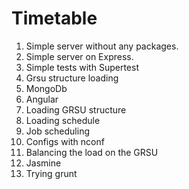 # Timetable

1. Simple server without any packages.
2. Simple server on Express. 
3. Simple tests with Supertest
4. Grsu structure loading
5. MongoDb
6. Angular
7. Loading GRSU structure 
8. Loading schedule
9. Job scheduling
10. Configs with nconf
11. Balancing the load on the GRSU
12. Jasmine
13. Trying grunt
